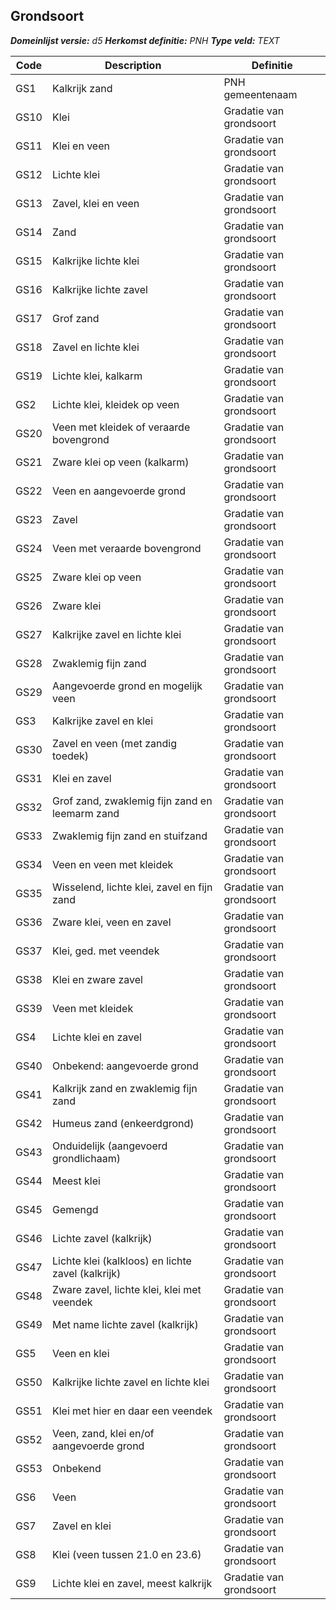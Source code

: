 ﻿## Grondsoort

*__Domeinlijst versie:__ d5*
*__Herkomst definitie:__ PNH*
*__Type veld:__ TEXT*

|__Code__ |__Description__ |__Definitie__	|
|	---	|	---	|   ---	| 
| GS1 | Kalkrijk zand | PNH gemeentenaam |
| GS10 | Klei | Gradatie van grondsoort |
| GS11 | Klei en veen | Gradatie van grondsoort |
| GS12 | Lichte klei | Gradatie van grondsoort |
| GS13 | Zavel, klei en veen | Gradatie van grondsoort |
| GS14 | Zand | Gradatie van grondsoort |
| GS15 | Kalkrijke lichte klei | Gradatie van grondsoort |
| GS16 | Kalkrijke lichte zavel | Gradatie van grondsoort |
| GS17 | Grof zand | Gradatie van grondsoort |
| GS18 | Zavel en lichte klei | Gradatie van grondsoort |
| GS19 | Lichte klei, kalkarm | Gradatie van grondsoort |
| GS2 | Lichte klei, kleidek op veen | Gradatie van grondsoort |
| GS20 | Veen met kleidek of veraarde bovengrond | Gradatie van grondsoort |
| GS21 | Zware klei op veen (kalkarm) | Gradatie van grondsoort |
| GS22 | Veen en aangevoerde grond | Gradatie van grondsoort |
| GS23 | Zavel | Gradatie van grondsoort |
| GS24 | Veen met veraarde bovengrond | Gradatie van grondsoort |
| GS25 | Zware klei op veen | Gradatie van grondsoort |
| GS26 | Zware klei | Gradatie van grondsoort |
| GS27 | Kalkrijke zavel en lichte klei | Gradatie van grondsoort |
| GS28 | Zwaklemig fijn zand | Gradatie van grondsoort |
| GS29 | Aangevoerde grond en mogelijk veen | Gradatie van grondsoort |
| GS3 | Kalkrijke zavel en klei | Gradatie van grondsoort |
| GS30 | Zavel en veen (met zandig toedek) | Gradatie van grondsoort |
| GS31 | Klei en zavel | Gradatie van grondsoort |
| GS32 | Grof zand, zwaklemig fijn zand en leemarm zand | Gradatie van grondsoort |
| GS33 | Zwaklemig fijn zand en stuifzand | Gradatie van grondsoort |
| GS34 | Veen en veen met kleidek | Gradatie van grondsoort |
| GS35 | Wisselend, lichte klei, zavel en fijn zand | Gradatie van grondsoort |
| GS36 | Zware klei, veen en zavel | Gradatie van grondsoort |
| GS37 | Klei, ged. met veendek | Gradatie van grondsoort |
| GS38 | Klei en zware zavel | Gradatie van grondsoort |
| GS39 | Veen met kleidek | Gradatie van grondsoort |
| GS4 | Lichte klei en zavel | Gradatie van grondsoort |
| GS40 | Onbekend: aangevoerde grond | Gradatie van grondsoort |
| GS41 | Kalkrijk zand en zwaklemig fijn zand | Gradatie van grondsoort |
| GS42 | Humeus zand (enkeerdgrond) | Gradatie van grondsoort |
| GS43 | Onduidelijk (aangevoerd grondlichaam) | Gradatie van grondsoort |
| GS44 | Meest klei | Gradatie van grondsoort |
| GS45 | Gemengd | Gradatie van grondsoort |
| GS46 | Lichte zavel (kalkrijk) | Gradatie van grondsoort |
| GS47 | Lichte klei (kalkloos) en lichte zavel (kalkrijk) | Gradatie van grondsoort |
| GS48 | Zware zavel, lichte klei, klei met veendek | Gradatie van grondsoort |
| GS49 | Met name lichte zavel (kalkrijk) | Gradatie van grondsoort |
| GS5 | Veen en klei | Gradatie van grondsoort |
| GS50 | Kalkrijke lichte zavel en lichte klei | Gradatie van grondsoort |
| GS51 | Klei met hier en daar een veendek | Gradatie van grondsoort |
| GS52 | Veen, zand, klei en/of aangevoerde grond | Gradatie van grondsoort |
| GS53 | Onbekend | Gradatie van grondsoort |
| GS6 | Veen | Gradatie van grondsoort |
| GS7 | Zavel en klei | Gradatie van grondsoort |
| GS8 | Klei (veen tussen 21.0 en 23.6) | Gradatie van grondsoort |
| GS9 | Lichte klei en zavel, meest kalkrijk | Gradatie van grondsoort |
